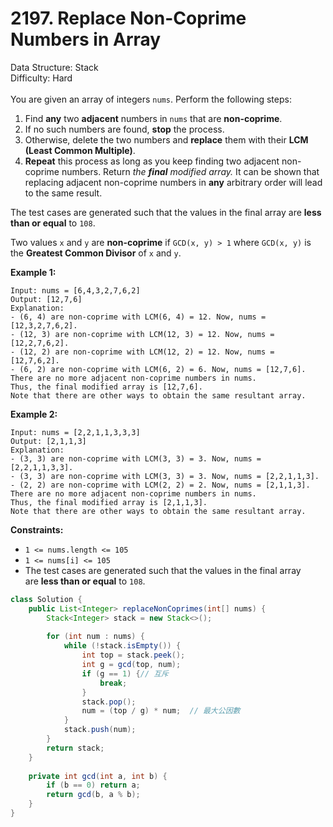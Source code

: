 # 2197. Replace Non-Coprime Numbers in Array  

  Data Structure: Stack </br> Difficulty: Hard </br> </br>You are given an array of integers `nums`. Perform the following steps:  

1. Find **any** two **adjacent** numbers in `nums` that are **non-coprime**.
1. If no such numbers are found, **stop** the process.
1. Otherwise, delete the two numbers and **replace** them with their **LCM (Least Common Multiple)**.
1. **Repeat** this process as long as you keep finding two adjacent non-coprime numbers.
Return *the ****final**** modified array.* It can be shown that replacing adjacent non-coprime numbers in **any** arbitrary order will lead to the same result.

The test cases are generated such that the values in the final array are **less than or equal** to `108`.

Two values `x` and `y` are **non-coprime** if `GCD(x, y) > 1` where `GCD(x, y)` is the **Greatest Common Divisor** of `x` and `y`.   

**Example 1:**

```plain text
Input: nums = [6,4,3,2,7,6,2]
Output: [12,7,6]
Explanation:
- (6, 4) are non-coprime with LCM(6, 4) = 12. Now, nums = [12,3,2,7,6,2].
- (12, 3) are non-coprime with LCM(12, 3) = 12. Now, nums = [12,2,7,6,2].
- (12, 2) are non-coprime with LCM(12, 2) = 12. Now, nums = [12,7,6,2].
- (6, 2) are non-coprime with LCM(6, 2) = 6. Now, nums = [12,7,6].
There are no more adjacent non-coprime numbers in nums.
Thus, the final modified array is [12,7,6].
Note that there are other ways to obtain the same resultant array.
```

**Example 2:**

```plain text
Input: nums = [2,2,1,1,3,3,3]
Output: [2,1,1,3]
Explanation:
- (3, 3) are non-coprime with LCM(3, 3) = 3. Now, nums = [2,2,1,1,3,3].
- (3, 3) are non-coprime with LCM(3, 3) = 3. Now, nums = [2,2,1,1,3].
- (2, 2) are non-coprime with LCM(2, 2) = 2. Now, nums = [2,1,1,3].
There are no more adjacent non-coprime numbers in nums.
Thus, the final modified array is [2,1,1,3].
Note that there are other ways to obtain the same resultant array.
```

**Constraints:**

- `1 <= nums.length <= 105`
- `1 <= nums[i] <= 105`
- The test cases are generated such that the values in the final array are **less than or equal** to `108`.
```java
class Solution {
    public List<Integer> replaceNonCoprimes(int[] nums) {
        Stack<Integer> stack = new Stack<>();
        
        for (int num : nums) {
            while (!stack.isEmpty()) {
                int top = stack.peek();
                int g = gcd(top, num);
                if (g == 1) {// 互斥
                    break;
                }
                stack.pop();
                num = (top / g) * num;  // 最大公因數
            }
            stack.push(num);
        }
        return stack;
    }
    
    private int gcd(int a, int b) {
        if (b == 0) return a;
        return gcd(b, a % b);
    }
}
```

